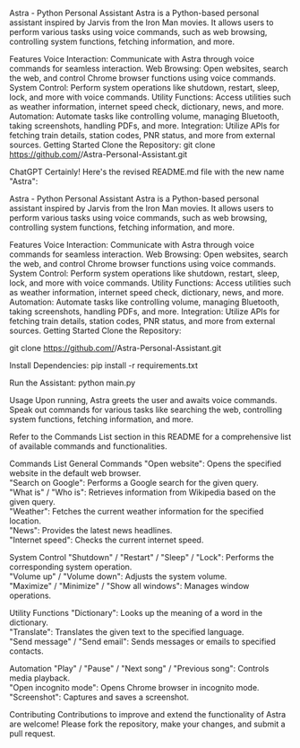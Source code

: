 Astra - Python Personal Assistant
Astra is a Python-based personal assistant inspired by Jarvis from the Iron Man movies. It allows users to perform various tasks using voice commands, such as web browsing, controlling system functions, fetching information, and more.

Features
Voice Interaction: Communicate with Astra through voice commands for seamless interaction.
Web Browsing: Open websites, search the web, and control Chrome browser functions using voice commands.
System Control: Perform system operations like shutdown, restart, sleep, lock, and more with voice commands.
Utility Functions: Access utilities such as weather information, internet speed check, dictionary, news, and more.
Automation: Automate tasks like controlling volume, managing Bluetooth, taking screenshots, handling PDFs, and more.
Integration: Utilize APIs for fetching train details, station codes, PNR status, and more from external sources.
Getting Started
Clone the Repository:
git clone https://github.com/<your-username>/Astra-Personal-Assistant.git

ChatGPT
Certainly! Here's the revised README.md file with the new name "Astra":

Astra - Python Personal Assistant
Astra is a Python-based personal assistant inspired by Jarvis from the Iron Man movies. It allows users to perform various tasks using voice commands, such as web browsing, controlling system functions, fetching information, and more.

Features
Voice Interaction: Communicate with Astra through voice commands for seamless interaction.
Web Browsing: Open websites, search the web, and control Chrome browser functions using voice commands.
System Control: Perform system operations like shutdown, restart, sleep, lock, and more with voice commands.
Utility Functions: Access utilities such as weather information, internet speed check, dictionary, news, and more.
Automation: Automate tasks like controlling volume, managing Bluetooth, taking screenshots, handling PDFs, and more.
Integration: Utilize APIs for fetching train details, station codes, PNR status, and more from external sources.
Getting Started
Clone the Repository:

git clone https://github.com/<your-username>/Astra-Personal-Assistant.git

Install Dependencies:
pip install -r requirements.txt

Run the Assistant:
python main.py

Usage
Upon running, Astra greets the user and awaits voice commands. Speak out commands for various tasks like searching the web, controlling system functions, fetching information, and more.

Refer to the Commands List section in this README for a comprehensive list of available commands and functionalities.

Commands List
General Commands
"Open website": Opens the specified website in the default web browser.<br>
"Search on Google": Performs a Google search for the given query.<br>
"What is" / "Who is": Retrieves information from Wikipedia based on the given query.<br>
"Weather": Fetches the current weather information for the specified location.<br>
"News": Provides the latest news headlines.<br>
"Internet speed": Checks the current internet speed.<br>

System Control
"Shutdown" / "Restart" / "Sleep" / "Lock": Performs the corresponding system operation.<br>
"Volume up" / "Volume down": Adjusts the system volume.<br>
"Maximize" / "Minimize" / "Show all windows": Manages window operations.<br>

Utility Functions
"Dictionary": Looks up the meaning of a word in the dictionary.<br>
"Translate": Translates the given text to the specified language.<br>
"Send message" / "Send email": Sends messages or emails to specified contacts.<br>

Automation
"Play" / "Pause" / "Next song" / "Previous song": Controls media playback.<br>
"Open incognito mode": Opens Chrome browser in incognito mode.<br>
"Screenshot": Captures and saves a screenshot.<br>

Contributing
Contributions to improve and extend the functionality of Astra are welcome! Please fork the repository, make your changes, and submit a pull request.


